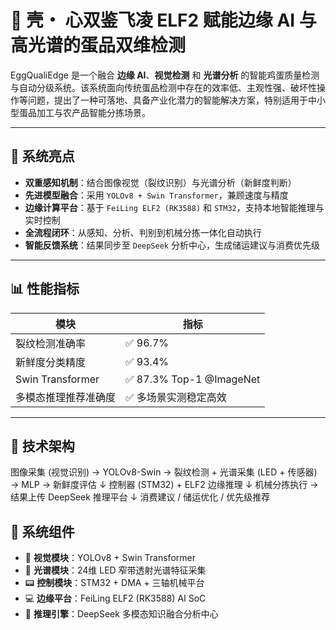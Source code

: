# 🥚 壳・ 心双鉴飞凌 ELF2 赋能边缘 AI 与高光谱的蛋品双维检测

EggQualiEdge 是一个融合 **边缘 AI**、**视觉检测** 和 **光谱分析** 的智能鸡蛋质量检测与自动分级系统。该系统面向传统蛋品检测中存在的效率低、主观性强、破坏性操作等问题，提出了一种可落地、具备产业化潜力的智能解决方案，特别适用于中小型蛋品加工与农产品智能分拣场景。

---

## 🌟 系统亮点

- **双重感知机制**：结合图像视觉（裂纹识别）与光谱分析（新鲜度判断）
- **先进模型融合**：采用 `YOLOv8 + Swin Transformer`，兼顾速度与精度
- **边缘计算平台**：基于 `FeiLing ELF2 (RK3588)` 和 `STM32`，支持本地智能推理与实时控制
- **全流程闭环**：从感知、分析、判别到机械分拣一体化自动执行
- **智能反馈系统**：结果同步至 `DeepSeek` 分析中心，生成储运建议与消费优先级

---

## 📊 性能指标

| 模块                   | 指标                        |
|------------------------|-----------------------------|
| 裂纹检测准确率         | ✅ 96.7%                     |
| 新鲜度分类精度         | ✅ 93.4%                     |
| Swin Transformer       | ✅ 87.3% Top-1 @ImageNet     |
| 多模态推理推荐准确度   | ✅ 多场景实测稳定高效        |

---

## 🧠 技术架构
图像采集 (视觉识别) → YOLOv8-Swin → 裂纹检测
+
光谱采集 (LED + 传感器) → MLP → 新鲜度评估
↓
控制器 (STM32) + ELF2 边缘推理
↓
机械分拣执行 → 结果上传 DeepSeek 推理平台
↓
消费建议 / 储运优化 / 优先级推荐
## 🔧 系统组件

- 🎯 **视觉模块**：YOLOv8 + Swin Transformer
- 🌈 **光谱模块**：24维 LED 窄带透射光谱特征采集
- 📟 **控制模块**：STM32 + DMA + 三轴机械平台
- 💻 **边缘平台**：FeiLing ELF2 (RK3588) AI SoC
- 🧩 **推理引擎**：DeepSeek 多模态知识融合分析中心
